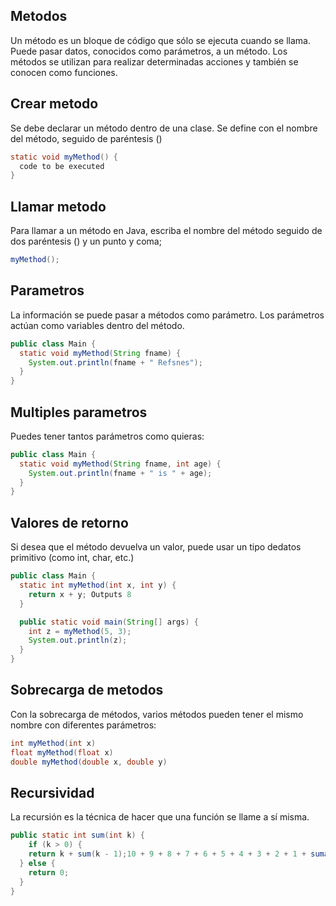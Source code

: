 ## Metodos 
Un método es un bloque de código que sólo se ejecuta cuando se llama.
Puede pasar datos, conocidos como parámetros, a un método.
Los métodos se utilizan para realizar determinadas acciones y también se conocen como funciones.

## Crear metodo
Se debe declarar un método dentro de una clase. 
Se define con el nombre del método, seguido de paréntesis () 
```java
static void myMethod() {
  code to be executed
}
```

## Llamar metodo
Para llamar a un método en Java, escriba el nombre del método seguido de dos paréntesis () y un punto y coma;
```java
myMethod();
```

## Parametros
La información se puede pasar a métodos como parámetro. 
Los parámetros actúan como variables dentro del método.

```java
public class Main {
  static void myMethod(String fname) {
    System.out.println(fname + " Refsnes");
  }
}
```

## Multiples parametros
Puedes tener tantos parámetros como quieras:
```java
public class Main {
  static void myMethod(String fname, int age) {
    System.out.println(fname + " is " + age);
  }
}
```

## Valores de retorno
Si desea que el método devuelva un valor, puede usar un tipo dedatos primitivo (como int, char, etc.) 
```java
public class Main {
  static int myMethod(int x, int y) {
    return x + y; Outputs 8
  }

  public static void main(String[] args) {
    int z = myMethod(5, 3);
    System.out.println(z);
  }
}
```

## Sobrecarga de metodos
Con la sobrecarga de métodos, varios métodos pueden tener el mismo nombre con diferentes parámetros:
```java
int myMethod(int x)
float myMethod(float x)
double myMethod(double x, double y)
```

## Recursividad
La recursión es la técnica de hacer que una función se llame a sí misma. 
```java   
public static int sum(int k) {
	if (k > 0) {
    return k + sum(k - 1);10 + 9 + 8 + 7 + 6 + 5 + 4 + 3 + 2 + 1 + suma(0)
  } else {
    return 0;
  }
}
```